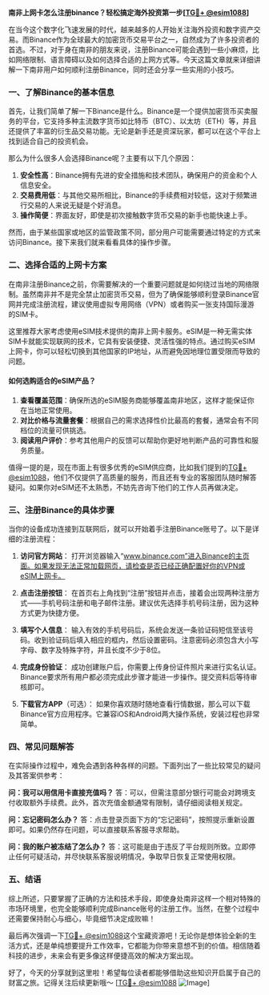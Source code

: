 **南非上网卡怎么注册binance？轻松搞定海外投资第一步[[TG💪+ @esim1088](https://t.me/s/esim1088)]**

在当今这个数字化飞速发展的时代，越来越多的人开始关注海外投资和数字资产交易。而Binance作为全球最大的加密货币交易平台之一，自然成为了许多投资者的首选。不过，对于身在南非的朋友来说，注册Binance可能会遇到一些小麻烦，比如网络限制、语言障碍以及如何选择合适的上网方式等。今天这篇文章就来详细讲解一下南非用户如何顺利注册Binance，同时还会分享一些实用的小技巧。

### 一、了解Binance的基本信息

首先，让我们简单了解一下Binance是什么。Binance是一个提供加密货币买卖服务的平台，它支持多种主流数字货币如比特币（BTC）、以太坊（ETH）等，并且还提供了丰富的衍生品交易功能。无论是新手还是资深玩家，都可以在这个平台上找到适合自己的投资机会。

那么为什么很多人会选择Binance呢？主要有以下几个原因：

1. **安全性高**：Binance拥有先进的安全措施和技术团队，确保用户的资金和个人信息安全。
2. **交易费用低**：与其他交易所相比，Binance的手续费相对较低，这对于频繁进行交易的人来说无疑是个好消息。
3. **操作简便**：界面友好，即使是初次接触数字货币交易的新手也能快速上手。

然而，由于某些国家或地区的监管政策不同，部分用户可能需要通过特定的方式来访问Binance。接下来我们就来看看具体的操作步骤。

### 二、选择合适的上网卡方案

在南非注册Binance之前，你需要解决的一个重要问题就是如何绕过当地的网络限制。虽然南非并不是完全禁止加密货币交易，但为了确保能够顺利登录Binance官网并完成注册流程，建议使用虚拟专用网络（VPN）或者购买一张支持国际漫游的SIM卡。

这里推荐大家考虑使用eSIM技术提供的南非上网卡服务。eSIM是一种无需实体SIM卡就能实现联网的技术，它具有安装便捷、灵活性强的特点。通过购买eSIM上网卡，你可以轻松切换到其他国家的IP地址，从而避免因地理位置受限而导致的问题。

#### 如何选购适合的eSIM产品？

1. **查看覆盖范围**：确保所选的eSIM服务商能够覆盖南非地区，这样才能保证你在当地正常使用。
2. **对比价格与流量套餐**：根据自己的需求选择性价比最高的套餐，通常会有不同档位的流量可供挑选。
3. **阅读用户评价**：参考其他用户的反馈可以帮助你更好地判断产品的可靠性和服务质量。

值得一提的是，现在市面上有很多优秀的eSIM供应商，比如我们提到的[TG💪+ @esim1088](https://t.me/s/esim1088)，他们不仅提供了高质量的服务，而且还有专业的客服团队随时解答疑问。如果你对eSIM还不太熟悉，不妨先咨询下他们的工作人员再做决定。

### 三、注册Binance的具体步骤

当你的设备成功连接到互联网后，就可以开始着手注册Binance账号了。以下是详细的注册流程：

1. **访问官方网站**：
   打开浏览器输入“www.binance.com”进入Binance的主页面。如果发现无法正常加载网页，请检查是否已经正确配置好你的VPN或eSIM上网卡。

2. **点击注册按钮**：
   在首页右上角找到“注册”按钮并点击，接着会出现两种注册方式——手机号码注册和电子邮件注册。建议优先选择手机号码注册，因为这种方式更为快捷方便。

3. **填写个人信息**：
   输入有效的手机号码后，系统会发送一条验证码短信至该号码。收到验证码后填入相应的框内，然后设置密码。注意密码必须包含大小写字母、数字及特殊字符，并且长度不少于8位。

4. **完成身份验证**：
   成功创建账户后，你需要上传身份证件照片来进行实名认证。Binance要求所有用户都必须完成此步骤才能进一步操作。提交资料后等待审核即可。

5. **下载官方APP**（可选）：
   如果你喜欢随时随地查看行情数据，那么可以下载Binance官方应用程序。它兼容iOS和Android两大操作系统，安装过程也非常简单。

### 四、常见问题解答

在实际操作过程中，难免会遇到各种各样的问题。下面列出了一些比较常见的疑问及其答案供参考：

**问：我可以用信用卡直接充值吗？**
答：可以，但需注意部分银行可能会对跨境支付收取额外手续费。此外，首次充值金额通常有限制，请仔细阅读相关规定。

**问：忘记密码怎么办？**
答：点击登录页面下方的“忘记密码”，按照提示重新设置即可。如果仍然存在问题，可以直接联系客服寻求帮助。

**问：我的账户被冻结了怎么办？**
答：这可能是由于违反了平台规则所致。立即停止任何可疑活动，并尽快联系客服说明情况，争取早日恢复正常使用权限。

### 五、结语

综上所述，只要掌握了正确的方法和技术手段，即使身处南非这样一个相对特殊的市场环境里，也完全能够顺利完成Binance账号的注册工作。当然，在整个过程中还需要保持耐心与细心，毕竟细节决定成败嘛！

最后再次强调一下[TG💪+ @esim1088](https://t.me/s/esim1088)这个宝藏资源吧！无论你是想体验全新的生活方式，还是单纯想要提升工作效率，它都能为你带来意想不到的价值。相信随着科技的进步，未来会有更多像这样便捷高效的解决方案出现。

好了，今天的分享就到这里啦！希望每位读者都能够借助这些知识开启属于自己的财富之旅。记得关注后续更新哦～ [[TG💪+ @esim1088](https://t.me/s/esim1088) ![Image](https://i.postimg.cc/4NQfJmqS/Snipaste-2025-05-13-00-14-12.png)]